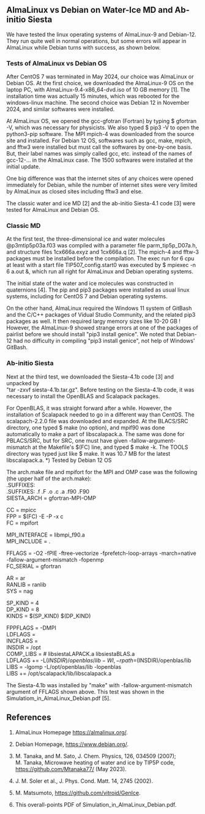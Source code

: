 ## AlmaLinux vs Debian on Water-Ice MD and Ab-initio Siesta ##

We have tested the linux operating systems of AlmaLinux-9 and Debian-12. 
They run quite well in normal operations, but some errors will appear 
in AlmaLinux while Debian turns with success, as shown below.

### Tests of AlmaLinux vs Debian OS ###

After CentOS 7 was terminated in May 2024, our choice was AlmaLinux or Debian OS.
At the first choice, we downloaded the AlmaLinux-9 OS on the laptop PC, with
AlmaLinux-9.4-x86_64-dvd.iso of 10 GB memory [1]. The installation time was 
actually 15 minutes, which was rebooted for the windows-linux machine.
The second choice was Debian 12 in November 2024, and similar softwares were
installed.

At AlmaLinux OS, we opened the gcc-gfotran (Fortran) by typing $ gfortran -V, 
which was necessary for physicists. We also typed $ pip3 -V to open the 
python3-pip software. The MPI mpich-4 was downloaded from the source site and installed.
For Debian 12 OS, softwares such as gcc, make, mpich, and fftw3 were installed
but must call the softwares by one-by-one basis. But, their label names was simply called
gcc, etc. instead of the names of gcc-12-... in the AlmaLinux case.
The 1500 softwares were installed at the initial update.

One big difference was that the internet sites of any choices were opened immediately
for Debian, while the number of internet sites were very limited by AlmaLinux 
as closed sites including fftw3 and else.

The classic water and ice MD [2] and the ab-initio Siesta-4.1 code [3] were tested
for AlmaLinux and Debian OS.

### Classic MD ###

At the first test, the three-dimensional ice and water molecules 
@p3mtip5p03a.f03 was compiled with a parameter file parm_tip5p_D07a.h, 
and structure files 1cx666a.exyz and 1cx666a.q [2]. 
The mpich-4 and fftw-3 packages must be installed before the compilation. 
The exec run for 6 cpu at least with a start file TIP507_config.start0 
was executed by $ mpiexec -n 6 a.out &, which run all right for AlmaLinux
and Debian operating systems.

The initial state of the water and ice molecules was constructed in quaternions [4]. 
The pip and pip3 packages were installed as usual linux systems, including for CentOS 7 
and Debian operating systems. 

On the other hand, AlmaLinux required the Windows 11 system of GitBash and the 
C/C++ packages of Vidual Studio Community, and the related pip3 packages as well. 
It then required largy memory sizes like 10-20 GB ! 
However, the AlmaLinux-9 showed strange errors at one of the packages of pairlist 
before we should install "pip3 install genice". 
We noted that Debian-12 had no difficulty in compiling "pip3 install genice",
not help of Windows' GitBash.

### Ab-initio Siesta ###

Next at the third test, we downloaded the Siesta-4.1b code [3] and unpacked by  
"tar -zxvf siesta-4.1b.tar.gz". Before testing on the Siesta-4.1b code, 
it was necessary to install the OpenBLAS and Scalapack packages.

For OpenBLAS, it was straight forward after a while.
However, the installation of Scalapack needed to go in a different way than CentOS.
The scalapach-2.2.0 file was downloaded and expanded. At the BLACS/SRC directory, 
one typed $ make (no option), and mpif90 was done automatically to make 
a part of libscalapack.a. The same was done for PBLACS/SRC, but for SRC, 
one must have given -fallow-argument-mismatch at the Makefile's $(FC) line, and 
typed $ make -k. The TOOLS directory was typed just like $ make. It was 10.7 MB 
for the latest libscalapack.a. *) Tested by Debian 12 OS

The arch.make file and mpifort for the MPI and OMP case was the following 
(the upper half of the arch.make):  
  .SUFFIXES:  
  .SUFFIXES: .f .F .o .c .a .f90 .F90  
  SIESTA_ARCH = gfortran-MPI-OMP  

  CC = mpicc  
  FPP = $(FC) -E -P -x c  
  FC = mpifort  

  MPI_INTERFACE = libmpi_f90.a  
  MPI_INCLUDE = .   

  FFLAGS = -O2 -fPIE -ftree-vectorize -fprefetch-loop-arrays -march=native \
  -fallow-argument-mismatch -fopenmp  
  FC_SERIAL = gfortran  

  AR = ar  
  RANLIB = ranlib  
  SYS = nag  

  SP_KIND = 4  
  DP_KIND = 8  
  KINDS   = $(SP_KIND) $(DP_KIND)   
  
  FPPFLAGS = -DMPI   
  LDFLAGS  =  
  INCFLAGS =  
  INSDIR = /opt  
  COMP_LIBS =     # libsiestaLAPACK.a libsiestaBLAS.a  
  LDFLAGS += -L$(INSDIR)/openblas/lib -Wl,-rpath=$(INSDIR)/openblas/lib  
  LIBS = -lgomp -L/opt/openblas/lib -lopenblas  
  LIBS += /opt/scalapack/lib/libscalapack.a  

The Siesta-4.1b was installed by "make" with -fallow-argument-mismatch 
argument of FFLAGS shown above. This test was shown in the 
Simulatiom_in_AlmaLinux_Debian.pdf [5].


## References

1. AlmaLinux Homepage https://almalinux.org/.

2. Debian Homepage, https://www.debian.org/.

3. M. Tanaka, and M. Sato, J. Chem. Physics, 126, 034509 (2007);  
   M. Tanaka, Microwave heating of water and ice by TIP5P code,  
   https://github.com/Mtanaka77/ (May 2023).

4. J. M. Soler et al., J. Phys. Cond. Matt. 14, 2745 (2002).

5. M. Matsumoto, https://github.com/vitroid/GenIce.

6. This overall-points PDF of Simulation_in_AlmaLinux_Debian.pdf. 
